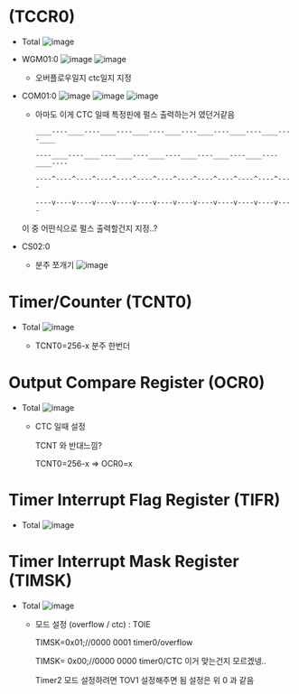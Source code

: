 # (TCCR0)
  - Total
    ![image](https://user-images.githubusercontent.com/106857769/198841027-b7f84efc-7e1a-4711-8551-0f72b57612b5.png)
  
  - WGM01:0
    ![image](https://user-images.githubusercontent.com/106857769/198841071-64327d9a-fcb7-4d67-a65a-958ca2e3eec6.png)
    ![image](https://user-images.githubusercontent.com/106857769/198841124-52b0d128-9b61-4972-906b-bff04131c3f6.png)
    - 오버플로우일지 ctc일지 지정
  
  - COM01:0
    ![image](https://user-images.githubusercontent.com/106857769/198841299-ac8fd375-7e29-4bc5-b39e-463d4ad26dab.png)
    ![image](https://user-images.githubusercontent.com/106857769/198841316-3c6bb682-f3d1-4e2e-b608-c96f47eea138.png)
    ![image](https://user-images.githubusercontent.com/106857769/198841339-8dd974fe-74fe-40fe-98a0-727caeb57cf4.png)
    - 아마도 이게 CTC 일때 특정핀에 펄스 출력하는거 였던거같음
    
      ~~~
      ____----____----____----____----____----____----____----____----____

      ----____----____----____----____----____----____----____----____----

      ----^----^----^----^----^----^----^----^----^----^----^----^----

      ----v----v----v----v----v----v----v----v----v----v----v----v----
      ~~~
    
    이 중 어떤식으로 펄스 출력할건지 지정..?
    
  - CS02:0
    - 분주 쪼개기
      ![image](https://user-images.githubusercontent.com/106857769/198841431-afaefc54-0d68-4e65-baf6-88b9c0f5bb9b.png)


# Timer/Counter (TCNT0)
  - Total
    ![image](https://user-images.githubusercontent.com/106857769/198841547-764cb50f-a112-4611-b013-80651ba145d7.png)
    
    - TCNT0=256-x
      분주 한번더



# Output Compare Register (OCR0)
  - Total
    ![image](https://user-images.githubusercontent.com/106857769/198841563-627688fa-b150-4d4b-9df9-79013c333901.png)
    - CTC 일때 설정
    
      TCNT 와 반대느낌?
      
      TCNT0=256-x => OCR0=x


#  Timer Interrupt Flag Register (TIFR)
  - Total
    ![image](https://user-images.githubusercontent.com/106857769/198841611-ce9e49f4-9bbc-4925-95f4-93ebcd8e4aa9.png)


# Timer Interrupt Mask Register (TIMSK)
  - Total
    ![image](https://user-images.githubusercontent.com/106857769/198841597-6619fa70-e88b-4f54-b374-fc6467cdb8b1.png)
    
     - 모드 설정 (overflow / ctc) : TOIE
       
       TIMSK=0x01;//0000 0001 timer0/overflow	
       
       TIMSK= 0x00;//0000 0000 timer0/CTC 이거 맞는건지 모르겠넹..
       
       Timer2 모드 설정하려면 TOV1 설정해주면 됨 설정은 위 0 과 같음
       



